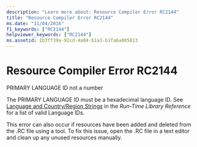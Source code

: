 ```yaml
---
description: "Learn more about: Resource Compiler Error RC2144"
title: "Resource Compiler Error RC2144"
ms.date: "11/04/2016"
f1_keywords: ["RC2144"]
helpviewer_keywords: ["RC2144"]
ms.assetid: 1b3ff39a-92cd-4a04-b1a3-b1fa6a805813
---
```

# Resource Compiler Error RC2144

PRIMARY LANGUAGE ID not a number

The PRIMARY LANGUAGE ID must be a hexadecimal language ID. See [Language and Country/Region Strings](../../c-runtime-library/locale-names-languages-and-country-region-strings.md) in the *Run-Time Library Reference* for a list of valid Language IDs.

This error can also occur if resources have been added and deleted from the .RC file using a tool. To fix this issue, open the .RC file in a text editor and clean up any unused resources manually.
